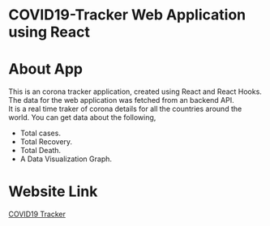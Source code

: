 # COVID19-Tracker Web Application using React 

# About App

This is an corona tracker application, created using React and React Hooks. The data for the web application was fetched from an backend API. </br>
It is a real time traker of corona details for all the countries around the world. You can get data about the following, </br>

- Total cases.
- Total Recovery.
- Total Death.
- A Data Visualization Graph.

# Website Link

[COVID19 Tracker](https://hiteshsaai.github.io/covid19_corona_tracker/)
